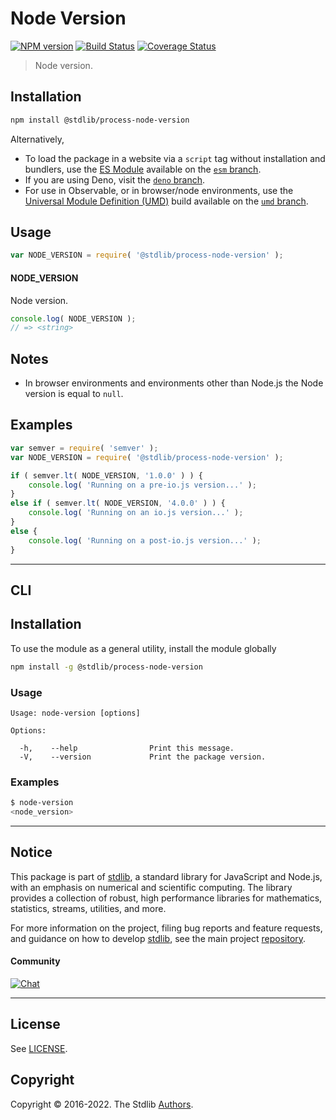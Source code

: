<!--

@license Apache-2.0

Copyright (c) 2018 The Stdlib Authors.

Licensed under the Apache License, Version 2.0 (the "License");
you may not use this file except in compliance with the License.
You may obtain a copy of the License at

   http://www.apache.org/licenses/LICENSE-2.0

Unless required by applicable law or agreed to in writing, software
distributed under the License is distributed on an "AS IS" BASIS,
WITHOUT WARRANTIES OR CONDITIONS OF ANY KIND, either express or implied.
See the License for the specific language governing permissions and
limitations under the License.

-->

# Node Version

[![NPM version][npm-image]][npm-url] [![Build Status][test-image]][test-url] [![Coverage Status][coverage-image]][coverage-url] <!-- [![dependencies][dependencies-image]][dependencies-url] -->

> Node version.

<section class="installation">

## Installation

```bash
npm install @stdlib/process-node-version
```

Alternatively,

-   To load the package in a website via a `script` tag without installation and bundlers, use the [ES Module][es-module] available on the [`esm` branch][esm-url].
-   If you are using Deno, visit the [`deno` branch][deno-url].
-   For use in Observable, or in browser/node environments, use the [Universal Module Definition (UMD)][umd] build available on the [`umd` branch][umd-url].

</section>

<section class="usage">

## Usage

```javascript
var NODE_VERSION = require( '@stdlib/process-node-version' );
```

#### NODE_VERSION

Node version.

```javascript
console.log( NODE_VERSION );
// => <string>
```

</section>

<!-- /.usage -->

<section class="notes">

## Notes

-   In browser environments and environments other than Node.js the Node version is equal to `null`.

</section>

<!-- /.notes -->

<section class="examples">

## Examples

<!-- eslint no-undef: "error" -->

```javascript
var semver = require( 'semver' );
var NODE_VERSION = require( '@stdlib/process-node-version' );

if ( semver.lt( NODE_VERSION, '1.0.0' ) ) {
    console.log( 'Running on a pre-io.js version...' );
}
else if ( semver.lt( NODE_VERSION, '4.0.0' ) ) {
    console.log( 'Running on an io.js version...' );
}
else {
    console.log( 'Running on a post-io.js version...' );
}
```

</section>

<!-- /.examples -->

* * *

<section class="cli">

## CLI

<section class="installation">

## Installation

To use the module as a general utility, install the module globally

```bash
npm install -g @stdlib/process-node-version
```

</section>

<!-- CLI usage documentation. -->

<section class="usage">

### Usage

```text
Usage: node-version [options]

Options:

  -h,    --help                Print this message.
  -V,    --version             Print the package version.
```

</section>

<!-- /.usage -->

<section class="examples">

### Examples

```bash
$ node-version
<node_version>
```

</section>

<!-- /.examples -->

</section>

<!-- /.cli -->

<!-- Section for related `stdlib` packages. Do not manually edit this section, as it is automatically populated. -->

<section class="related">

</section>

<!-- /.related -->

<!-- Section for all links. Make sure to keep an empty line after the `section` element and another before the `/section` close. -->


<section class="main-repo" >

* * *

## Notice

This package is part of [stdlib][stdlib], a standard library for JavaScript and Node.js, with an emphasis on numerical and scientific computing. The library provides a collection of robust, high performance libraries for mathematics, statistics, streams, utilities, and more.

For more information on the project, filing bug reports and feature requests, and guidance on how to develop [stdlib][stdlib], see the main project [repository][stdlib].

#### Community

[![Chat][chat-image]][chat-url]

---

## License

See [LICENSE][stdlib-license].


## Copyright

Copyright &copy; 2016-2022. The Stdlib [Authors][stdlib-authors].

</section>

<!-- /.stdlib -->

<!-- Section for all links. Make sure to keep an empty line after the `section` element and another before the `/section` close. -->

<section class="links">

[npm-image]: http://img.shields.io/npm/v/@stdlib/process-node-version.svg
[npm-url]: https://npmjs.org/package/@stdlib/process-node-version

[test-image]: https://github.com/stdlib-js/process-node-version/actions/workflows/test.yml/badge.svg?branch=main
[test-url]: https://github.com/stdlib-js/process-node-version/actions/workflows/test.yml?query=branch:main

[coverage-image]: https://img.shields.io/codecov/c/github/stdlib-js/process-node-version/main.svg
[coverage-url]: https://codecov.io/github/stdlib-js/process-node-version?branch=main

<!--

[dependencies-image]: https://img.shields.io/david/stdlib-js/process-node-version.svg
[dependencies-url]: https://david-dm.org/stdlib-js/process-node-version/main

-->

[umd]: https://github.com/umdjs/umd
[es-module]: https://developer.mozilla.org/en-US/docs/Web/JavaScript/Guide/Modules

[deno-url]: https://github.com/stdlib-js/process-node-version/tree/deno
[umd-url]: https://github.com/stdlib-js/process-node-version/tree/umd
[esm-url]: https://github.com/stdlib-js/process-node-version/tree/esm

[chat-image]: https://img.shields.io/gitter/room/stdlib-js/stdlib.svg
[chat-url]: https://gitter.im/stdlib-js/stdlib/

[stdlib]: https://github.com/stdlib-js/stdlib

[stdlib-authors]: https://github.com/stdlib-js/stdlib/graphs/contributors

[stdlib-license]: https://raw.githubusercontent.com/stdlib-js/process-node-version/main/LICENSE

</section>

<!-- /.links -->
